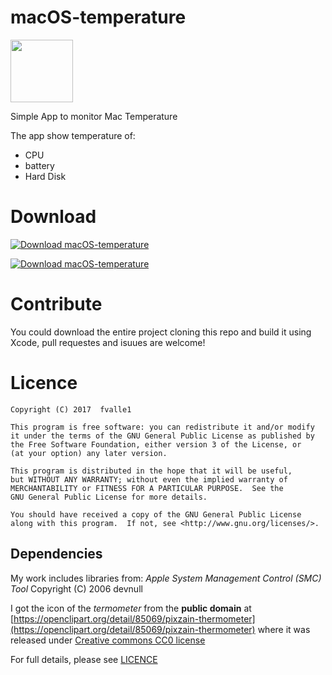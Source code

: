 # macOS-temperature
<a href="https://openclipart.org/detail/85069/pixzain-thermometer" target="_Blank"><img src="https://openclipart.org/download/85069/pixzain-thermometer.svg" height="100"/></a>

Simple App to monitor Mac Temperature

The app show temperature of:
- CPU
- battery
- Hard Disk

# Download
[![Download macOS-temperature](https://img.shields.io/sourceforge/dm/macos-temperature.svg)](https://sourceforge.net/projects/macos-temperature/files/latest/download)

[![Download macOS-temperature](https://a.fsdn.com/con/app/sf-download-button)](https://sourceforge.net/projects/macos-temperature/files/latest/download)

# Contribute

You could download the entire project cloning this repo and build it using Xcode, pull requestes and isuues are welcome!

# Licence
    Copyright (C) 2017  fvalle1

    This program is free software: you can redistribute it and/or modify
    it under the terms of the GNU General Public License as published by
    the Free Software Foundation, either version 3 of the License, or
    (at your option) any later version.

    This program is distributed in the hope that it will be useful,
    but WITHOUT ANY WARRANTY; without even the implied warranty of
    MERCHANTABILITY or FITNESS FOR A PARTICULAR PURPOSE.  See the
    GNU General Public License for more details.

    You should have received a copy of the GNU General Public License
    along with this program.  If not, see <http://www.gnu.org/licenses/>.

## Dependencies
My work includes libraries from:
*Apple System Management Control (SMC) Tool*
Copyright (C) 2006 devnull

I got the icon of the *termometer* from the **public domain** at [https://openclipart.org/detail/85069/pixzain-thermometer](https://openclipart.org/detail/85069/pixzain-thermometer) where it was released under [Creative commons CC0 license](https://creativecommons.org/publicdomain/zero/1.0/)

For full details, please see [LICENCE](LICENCE)
